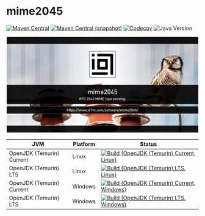 mime2045
===

[![Maven Central](https://img.shields.io/maven-central/v/com.io7m.mime2045/com.io7m.mime2045.svg?style=flat-square)](http://search.maven.org/#search%7Cga%7C1%7Cg%3A%22com.io7m.mime2045%22)
[![Maven Central (snapshot)](https://img.shields.io/nexus/s/com.io7m.mime2045/com.io7m.mime2045?server=https%3A%2F%2Fs01.oss.sonatype.org&style=flat-square)](https://s01.oss.sonatype.org/content/repositories/snapshots/com/io7m/mime2045/)
[![Codecov](https://img.shields.io/codecov/c/github/io7m-com/mime2045.svg?style=flat-square)](https://codecov.io/gh/io7m-com/mime2045)
![Java Version](https://img.shields.io/badge/21-java?label=java&color=e6c35c)

![com.io7m.mime2045](./src/site/resources/mime2045.jpg?raw=true)

| JVM | Platform | Status |
|-----|----------|--------|
| OpenJDK (Temurin) Current | Linux | [![Build (OpenJDK (Temurin) Current, Linux)](https://img.shields.io/github/actions/workflow/status/io7m-com/mime2045/main.linux.temurin.current.yml)](https://www.github.com/io7m-com/mime2045/actions?query=workflow%3Amain.linux.temurin.current)|
| OpenJDK (Temurin) LTS | Linux | [![Build (OpenJDK (Temurin) LTS, Linux)](https://img.shields.io/github/actions/workflow/status/io7m-com/mime2045/main.linux.temurin.lts.yml)](https://www.github.com/io7m-com/mime2045/actions?query=workflow%3Amain.linux.temurin.lts)|
| OpenJDK (Temurin) Current | Windows | [![Build (OpenJDK (Temurin) Current, Windows)](https://img.shields.io/github/actions/workflow/status/io7m-com/mime2045/main.windows.temurin.current.yml)](https://www.github.com/io7m-com/mime2045/actions?query=workflow%3Amain.windows.temurin.current)|
| OpenJDK (Temurin) LTS | Windows | [![Build (OpenJDK (Temurin) LTS, Windows)](https://img.shields.io/github/actions/workflow/status/io7m-com/mime2045/main.windows.temurin.lts.yml)](https://www.github.com/io7m-com/mime2045/actions?query=workflow%3Amain.windows.temurin.lts)|
